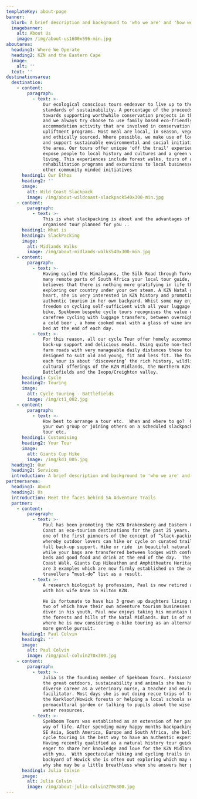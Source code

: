 ```yaml
---
templateKey: about-page
banner:
  blurb: A brief description and background to 'who we are' and 'how we operate' ..
  imagebanner:
    alt: About Us
    image: /img/about-us1600x596-min.jpg
aboutarea:
  heading1: Where We Operate
  heading2: KZN and the Eastern Cape
  image:
    alt: ''
  text: ''
destinationsarea:
  destination:
    - content:
        paragraph:
          - text: >-
              Our ecological conscious tours endeavor to live up to the highest
              standards of sustainability. A percentage of the proceeds go
              towards supporting worthwhile conservation projects in the area
              and we always try choose to use family based eco-friendly
              accommodation activity that are involved in conservation or social
              upliftment programs. Most meal are local, in season, vegetarian
              and ethically sourced. Where possible, we make use of local guides
              and support sustainable environmental and social initiatives in
              the area. Our tours offer unique 'off the trail' experiences to
              expose people to local history and cultures and a green way of
              living. This experiences include forest walks, tours of a land
              rehabilitation programs and excursions to local businesses and
              other community minded initiatives
      heading1: Our Ethos
      heading2: ''
      image:
        alt: Wild Coast Slackpack
        image: /img/about-wildcoast-slackpack540x300-min.jpg
    - content:
        paragraph:
          - text: >-
              This is what slackpacking is about and the advantages of have a
              organised tour planned for you ..
      heading1: What is
      heading2: SlackPacking
      image:
        alt: Midlands Walks
        image: /img/about-midlands-walks540x300-min.jpg
    - content:
        paragraph:
          - text: >-
              Having cycled the Himalayans, the Silk Road through Turkey and
              many remote parts of South Africa your local tour guide, Julia, 
              believes that there is nothing more gratifying in life than
              exploring our country under your own steam. A KZN Natal girl at
              heart, she is very interested in KZN history and promoting local
              authentic tourism in her own backyard. Whist some may enjoy the
              freedom on cycling self-sufficient with all your luggage on your
              bike, Spekboom bespoke cycle tours recognises the value of
              carefree cycling with luggage transfers, between overnight stays,
              a cold beer , a home cooked meal with a glass of wine and a warm
              bed at the end of each day. 
          - text: >-
              For this reason, all our cycle Tour offer homely accommodation,
              back-up support and delicious meals. Using quite non-technical
              farm roads with very manageable daily distances these tours are
              designed to suit old and young, fit and less fit. The focus of
              each tour is about ‘discovering’ the rich history, wildlife and
              cultural offerings of the KZN Midlands, the Northern KZN
              Battlefields and the Ixopo/Creighton valley.
      heading1: Cycle
      heading2: Touring
      image:
        alt: Cycle touring - Battlefields
        image: /img/ct1_002.jpg
    - content:
        paragraph:
          - text: >-
              How best to arrange a tour etc.  When and where to go?  Going with
              your own group or joining others on a scheduled slackpack or cycle
              tour etc. 
      heading1: Customising
      heading2: Your Tour
      image:
        alt: Giants Cup Hike
        image: /img/kd1_005.jpg
  heading1: Our
  heading2: Services
  introduction: A brief description and background to 'who we are' and 'how we operate' ..
partnersarea:
  heading1: About
  heading2: Us
  introduction: Meet the faces behind SA Adventure Trails
  partner:
    - content:
        paragraph:
          - text: >-
              Paul has been promoting the KZN Drakensberg and Eastern Cape Wild
              Coast as eco-tourism destinations for the past 25 years.  He was
              one of the first pioneers of the concept of “slack-packing”,
              whereby outdoor lovers can hike or cycle on curated trails with
              full back-up support. Hike or ride  in beautiful natural scenery
              while your bags are transferred between lodges with comfortable
              beds and good food and drink at the end of the day.  The Wild
              Coast Walk, Giants Cup Hikeathon and Amphitheatre Heritage hike
              are 3 examples which are now firmly established on the active
              travellers “must-do” list as a result.
          - text: >-
              A research biologist by profession, Paul is now retired and living
              with his wife Anne in Hilton KZN.

              He is fortunate to have his 3 grown up daughters living nearby,
              two of which have their own adventure tourism businesses.  An avid
              diver in his youth, Paul now enjoys taking his mountain bike into
              the forests and hills of the Natal Midlands. But is of an age
              where he is now considering e-bike touring as an alternate and
              more gentle pursuit.
      heading1: Paul Colvin
      heading2: ''
      image:
        alt: Paul Colvin
        image: /img/paul-colvin270x300.jpg
    - content:
        paragraph:
          - text: >-
              Julia is the founding member of Spekboom Tours. Passionate about
              the great outdoors, sustainability and animals she has had a
              diverse career as a veterinary nurse, a teacher and environmental
              facilitator. Most days she is out doing recce trips of trails in
              the Karkloof/Howick forests or helping a local schools set up a
              permacultural garden or talking to pupils about the wise use of
              water resources. 
          - text: >-
              Spekboom Tours was established as an extension of her passions and
              way of life. After spending many happy months backpacking around
              SE Asia, South America, Europe and South Africa, she believes
              cycle touring is the best way to have an authentic experience. 
              Having recently qualified as a natural history tour guide she is
              eager to share her knowledge and love for the KZN Midlands area
              with you.  With spectacular hiking and cycling trails in her
              backyard of Howick she is often out exploring which may explain
              why she may be a little breathless when she answers her phone !  
      heading1: Julia Colvin
      image:
        alt: Julia Colvin
        image: /img/about-julia-colvin270x300.jpg
---
```


